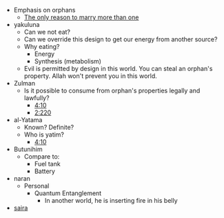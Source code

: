 - Emphasis on orphans
    - [The only reason to marry more than one](https://quran.com/4/3)
- yakuluna
    - Can we not eat? 
    - Can we override this design to get our energy from another source?
    - Why eating?
        - Energy
        - Synthesis (metabolism)
    - Evil is permitted by design in this world. You can steal an orphan's property. Allah won't prevent you in this world.
- Zulman
    - Is it possible to consume from orphan's properties legally and lawfully?
        - [4:10](https://quran.com/4/6)
        - [2:220](https://quran.com/2/220)
- al-Yatama
    - Known? Definite?
    - Who is yatim?
        - [4:10](https://quran.com/4/6)
- Butunihim
    - Compare to:
        - Fuel tank
        - Battery
- naran
    - Personal
        - Quantum Entanglement
            - In another world, he is inserting fire in his belly
- [saira](https://www.google.com/search?q=big+flames&source=lnms&tbm=isch&sa=X&ved=2ahUKEwizkOnp4_X3AhXuif0HHS_9CzYQ_AUoAXoECAIQAw&biw=1294&bih=668)